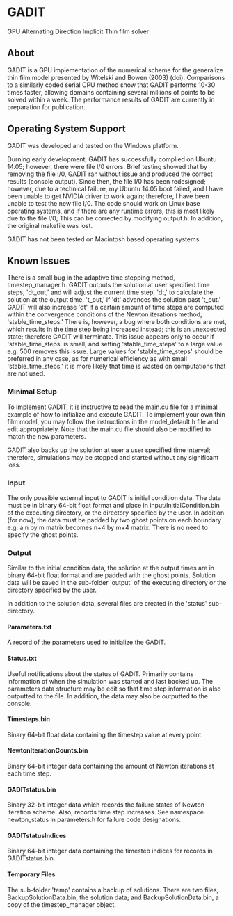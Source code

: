 # GADIT
GPU Alternating Direction Implicit Thin film solver

## About
GADIT is a GPU implementation of the numerical scheme for the generalize thin film model presented by Witelski and Bowen (2003) (doi).  Comparisons to a similarly coded serial CPU method show that GADIT performs 10-30 times faster, allowing domains containing several millions of points to be solved within a week. The performance results of GADIT are currently in preparation for publication.

## Operating System Support
GADIT was developed and tested on the Windows platform.

Durning early development, GADIT has successfully complied on Ubuntu 14.05; however, there were file I/0 errors. Brief testing showed that by removing the file I/0,  GADIT  ran without issue and produced the correct results (console output).  Since then, the file I/0 has been redesigned; however, due to a technical failure, my Ubuntu 14.05 boot failed, and I have been unable to get NVIDIA driver to work again; therefore, I have been unable to test the new file I/0. The code should work on Linux base operating systems, and if there are any runtime errors, this is most likely due to the file I/0; This can be corrected by modifying output.h. In addition, the original makefile was lost.

GADIT has not been tested on Macintosh based operating systems.

## Known Issues

There is a small bug in the adaptive time stepping method, timestep_manager.h.  GADIT outputs the solution at user specified time steps, 'dt_out,' and will adjust the current time step, 'dt,'  to
calculate the solution at the output time, 't_out,' if 'dt' advances the solution past 't_out.'  GADIT will also increase 'dt' if a certain amount of
time steps are computed within the convergence conditions of the Newton iterations method, 'stable_time_steps.'  There is, however, a bug where both conditions are met, which results in the time step being increased instead; this is an unexpected state; therefore GADIT will terminate.  This issue appears only to occur if 'stable_time_steps' is small, and setting 'stable_time_steps' to a large value e.g. 500 removes this issue. Large values for 'stable_time_steps' should be preferred in any case, as for numerical efficiency as with small 'stable_time_steps,' it is more likely that time is wasted on computations that are not used. 
 
### Minimal Setup

To implement GADIT, it is instructive to read the main.cu file for a minimal example of how to initialize and execute GADIT. To implement your own thin film model, you may follow the instructions in the model_default.h file and edit appropriately.  Note that the main.cu file should also be modified to match the new parameters.

GADIT also backs up the solution at user a user specified time interval; therefore,  simulations may be stopped and started without any significant loss.

### Input 
The only possible external input to GADIT is initial condition data. The data must be in binary 64-bit float format and place in input/InitialCondition.bin
of the executing directory, or the directory specified by the user. In addition (for now), the data must be padded by two ghost points on  each boundary e.g.  a n by m matrix becomes n+4 by m+4 matrix. There is no need to specify the ghost points.

### Output

Similar to the initial condition data,  the solution at the output times are in binary 64-bit float format and are padded with the ghost points. Solution data will be saved in the sub-folder 'output' of the executing directory or the directory specified by the user. 

In addition to the solution data, several files are created in the 'status' sub-directory.

#### Parameters.txt
A record of the parameters used to initialize the GADIT.

#### Status.txt
Useful notifications about the status of GADIT. Primarily contains information of when the simulation was started and last backed up. 
The parameters data structure may be edit so that time step information is also outputted to the file. In addition, the data may also be outputted to the console.

#### Timesteps.bin
Binary 64-bit float data containing the timestep value at every point. 

#### NewtonIterationCounts.bin
Binary  64-bit integer data containing the amount of Newton iterations at each time step. 

#### GADITstatus.bin
Binary 32-bit integer data which records the failure states of Newton iteration scheme.  Also, records time step increases. See namespace newton_status in parameters.h for failure code designations.

#### GADITstatusIndices
Binary 64-bit integer data containing the timestep indices for records in GADITstatus.bin.

#### Temporary Files 
The sub-folder 'temp' contains a backup of solutions. There are two files, BackupSolutionData.bin, the solution data; and BackupSolutionData.bin, a copy of the timestep_manager object.
